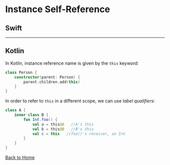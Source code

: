 # Instance Self-Reference

## Swift

---

## Kotlin

In Kotlin, instance reference name is given by the `this` keyword:

```kotlin
class Person {
    constructor(parent: Person) {
        parent.children.add(this)
    }
}
```

In order to refer to `this` in a different scope, we can use _label qualifiers_:

```kotlin
class A {
    inner class B {
        fun Int.foo() {
            val a = this@A   //A's this
            val b = this@B   //B's this
            val c = this   //foo()'s receiver, an Int
        }
    }
}
```

[Back to Home](../README.md)
